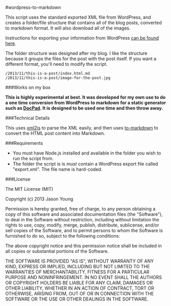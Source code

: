 #wordpress-to-markdown

This script uses the standard exported XML file from WordPress, and creates a folder/file structure that contains all of the blog posts, converted to markdown format. It will also download all of the images.

Instructions for exporting your information from WordPress [can be found here](http://en.support.wordpress.com/export/).

The folder structure was designed after my blog. I like the structure because it groups the files for the post with the post itself. If you want a different format, you'll need to modify the script.

	/2013/11/this-is-a-post/index.html.md
	/2013/11/this-is-a-post/image-for-the-post.jpg

###Works on my box

**This is highly experimental at best. It was developed for my own use to do a one time conversion from WordPress to markdown for a static generator such as [DocPad](https://github.com/bevry/docpad). It is designed to be used one time and then throw away.**

###Technical Details

This uses [xml2js](https://github.com/Leonidas-from-XIV/node-xml2js) to parse the XML easily, and then uses [to-markdown](https://github.com/domchristie/to-markdown) to convert the HTML post content into Markdown.

###Requirements

* You must have Node.js installed and available in the folder you wish to run the script from.
* The folder the script is is *must* contain a WordPress export file called "export.xml". The file name is hard-coded.

###License

The MIT License (MIT)

Copyright (c) 2013 Jason Young

Permission is hereby granted, free of charge, to any person obtaining a copy
of this software and associated documentation files (the "Software"), to deal
in the Software without restriction, including without limitation the rights
to use, copy, modify, merge, publish, distribute, sublicense, and/or sell
copies of the Software, and to permit persons to whom the Software is
furnished to do so, subject to the following conditions:

The above copyright notice and this permission notice shall be included in all
copies or substantial portions of the Software.

THE SOFTWARE IS PROVIDED "AS IS", WITHOUT WARRANTY OF ANY KIND, EXPRESS OR
IMPLIED, INCLUDING BUT NOT LIMITED TO THE WARRANTIES OF MERCHANTABILITY,
FITNESS FOR A PARTICULAR PURPOSE AND NONINFRINGEMENT. IN NO EVENT SHALL THE
AUTHORS OR COPYRIGHT HOLDERS BE LIABLE FOR ANY CLAIM, DAMAGES OR OTHER
LIABILITY, WHETHER IN AN ACTION OF CONTRACT, TORT OR OTHERWISE, ARISING FROM,
OUT OF OR IN CONNECTION WITH THE SOFTWARE OR THE USE OR OTHER DEALINGS IN THE
SOFTWARE.